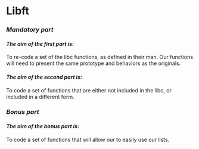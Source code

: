 # Libft
### ***Mandatory part***
#### ***The aim of the first part is:*** 

To re-code a set of the libc functions, as defined in their man. Our functions will need to present the same prototype and behaviors as the originals.

#### ***The aim of the second part is:***

To code a set of functions that are either not included in the libc, or included in a different form.

### ***Bonus part***
#### ***The aim of the bonus part is:***

To code a set of functions that will allow our to easily use our lists.
